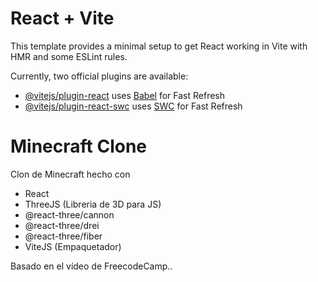 # React + Vite

This template provides a minimal setup to get React working in Vite with HMR and some ESLint rules.

Currently, two official plugins are available:

- [@vitejs/plugin-react](https://github.com/vitejs/vite-plugin-react/blob/main/packages/plugin-react/README.md) uses [Babel](https://babeljs.io/) for Fast Refresh
- [@vitejs/plugin-react-swc](https://github.com/vitejs/vite-plugin-react-swc) uses [SWC](https://swc.rs/) for Fast Refresh

# Minecraft Clone

Clon de Minecraft hecho con

- React
- ThreeJS (Libreria de 3D para JS)
- @react-three/cannon
- @react-three/drei
- @react-three/fiber
- ViteJS (Empaquetador)

Basado en el vídeo de FreecodeCamp..
